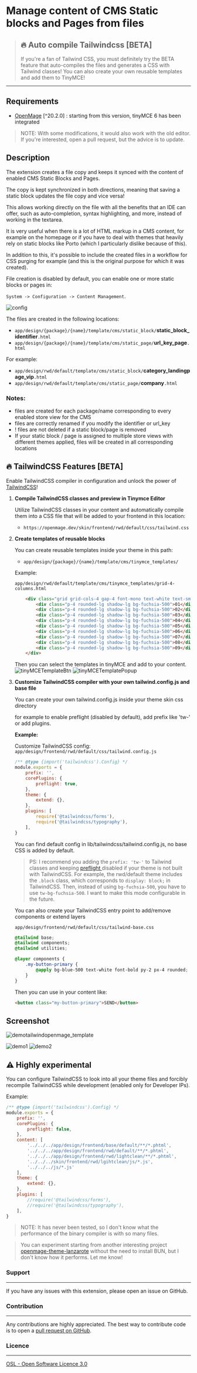 # Manage content of CMS Static blocks and Pages from files
> ## 🔥 Auto compile Tailwindcss [BETA]
> If you're a fan of Tailwind CSS, you must definitely try the BETA feature that auto-compiles the files and generates a CSS with Tailwind classes!
> You can also create your own reusable templates and add them to TinyMCE!

---

## Requirements
- [OpenMage](https://github.com/OpenMage/magento-lts) [^20.2.0] : starting from this version, tinyMCE 6 has been integrated

> NOTE: With some modifications, it would also work with the old editor. If you're interested, open a pull request, but the advice is to update.

## Description

The extension creates a file copy and keeps it synced with the content of enabled CMS Static Blocks and Pages.

The copy is kept synchronized in both directions, meaning that saving a static block updates the file copy and vice versa! 

This allows working directly on the file with all the benefits that an IDE can offer, such as auto-completion, syntax highlighting, and more, instead of working in the textarea.

It is very useful when there is a lot of HTML markup in a CMS content, for example on the homepage or if you have to deal with themes that heavily rely on static blocks like Porto (which I particularly dislike because of this).

In addition to this, it's possible to include the created files in a workflow for CSS purging for example (and this is the original purpose for which it was created).

File creation is disabled by default, you can enable one or more static blocks or pages in:

 `System -> Configuration -> Content Management`.

![config](https://github.com/magemega/openmage-mm_cmscontentfilemode/assets/5071467/503d5d3e-46eb-4868-8fff-815e996bbeab)



The files are created in the following locations:
- `app/design/{package}/{name}/template/cms/static_block/`**static_block_identifier**`.html`
- `app/design/{package}/{name}/template/cms/static_page/`**url_key_page**`.html`

For example:
- `app/design/rwd/default/template/cms/static_block/`**category_landingpage_vip**`.html`
- `app/design/rwd/default/template/cms/static_page/`**company**`.html`

### Notes:
- files are created for each package/name corresponding to every enabled store view for the CMS
- files are correctly renamed if you modify the identifier or url_key
- ! files are not deleted if a static block/page is removed
- If your static block / page is assigned to multiple store views with different themes applied, files will be created in all corresponding locations

## 🔥 TailwindCSS Features [BETA]

Enable TailwindCSS compiler in configuration and unlock the power of [TailwindCSS](https://tailwindcss.com/docs/utility-first)!

1. **Compile TailwindCSS classes and preview in Tinymce Editor**
    
    Utilize TailwindCSS classes in your content and automatically compile them into a CSS file that will be added to your frontend in this location:

    - `https://openmage.dev/skin/frontend/rwd/default/css/tailwind.css`

2. **Create templates of reusable blocks**
    
    You can create reusable templates inside your theme in this path:
    
    - `app/design/{package}/{name}/template/cms/tinymce_templates/`

    Example:
    
    `app/design/rwd/default/template/cms/tinymce_templates/grid-4-columns.html`
    ```html
        <div class="grid grid-cols-4 gap-4 font-mono text-white text-sm text-center font-bold leading-6 bg-stripes-fuchsia rounded-lg mt-12 mb-12">
            <div class="p-4 rounded-lg shadow-lg bg-fuchsia-500">01</div>
            <div class="p-4 rounded-lg shadow-lg bg-fuchsia-500">02</div>
            <div class="p-4 rounded-lg shadow-lg bg-fuchsia-500">03</div>
            <div class="p-4 rounded-lg shadow-lg bg-fuchsia-500">04</div>
            <div class="p-4 rounded-lg shadow-lg bg-fuchsia-500">05</div>
            <div class="p-4 rounded-lg shadow-lg bg-fuchsia-500">06</div>
            <div class="p-4 rounded-lg shadow-lg bg-fuchsia-500">07</div>
            <div class="p-4 rounded-lg shadow-lg bg-fuchsia-500">08</div>
            <div class="p-4 rounded-lg shadow-lg bg-fuchsia-500">09</div>
        </div>
    ```
    
    Then you can select the templates in tinyMCE and add to your content.
    ![tinyMCETemplateBtn](https://github.com/magemega/openmage-mm_cmscontentfilemode/assets/5071467/93918c71-0587-4671-b753-6e766141b6ff)
    ![tinyMCETemplatePopup](https://github.com/magemega/openmage-mm_cmscontentfilemode/assets/5071467/457868c7-1660-42be-b951-0b6b35b916a8)



4. **Customize TailwindCSS compiler with your own tailwind.config.js and base file**

    You can create your own tailwind.config.js inside your theme skin css directory

    for example to enable preflight (disabled by default), add prefix like 'tw-' or add plugins.

    **Example:**

    Customize TailwindCSS config:
    `app/design/frontend/rwd/default/css/tailwind.config.js`
    ```js
    /** @type {import('tailwindcss').Config} */
    module.exports = {
        prefix: '',
        corePlugins: {
            preflight: true,
        },
        theme: {
            extend: {},
        },
        plugins: [
            require('@tailwindcss/forms'),
            require('@tailwindcss/typography'),
        ],
    }
    ```
    You can find default config in lib/tailwindcss/tailwind.config.js, no base CSS is added by default.

    > PS: I recommend you adding the `prefix: 'tw-'` to Tailwind classes and keeping [preflight ](https://tailwindcss.com/docs/preflight) disabled if your theme is not built with TailwindCSS. For example, the rwd/default theme includes the `.block` class, which corresponds to `display: block;` in TailwindCSS. Then, instead of using `bg-fuchsia-500`, you have to use `tw-bg-fuchsia-500`. I want to make this mode configurable in the future.


    You can also create your TailwindCSS entry point to add/remove components or extend layers

    `app/design/frontend/rwd/default/css/tailwind-base.css`
    ```css
    @tailwind base;
    @tailwind components;
    @tailwind utilities;

    @layer components {
        .my-button-primary {
            @apply bg-blue-500 text-white font-bold py-2 px-4 rounded;
        }
    }
    ```
    Then you can use in your content like:
    ```html
    <button class="my-button-primary">SEND</button>
    ```

Screenshot
----------
![demotailwindopenmage_template](https://github.com/magemega/openmage-mm_cmscontentfilemode/assets/5071467/6fff76f3-53b3-4347-afcc-32a2f1553ad1)

![demo1](https://github.com/magemega/openmage-mm_cmscontentfilemode/assets/5071467/6b23373f-db11-482a-b5c3-6c188b828324)
![demo2](https://github.com/magemega/openmage-mm_cmscontentfilemode/assets/5071467/dd2a3817-f183-4f24-a9cb-4640bdfefd9c)



## ⚠️ Highly experimental

You can configure TailwindCSS to look into all your theme files and forcibly recompile TailwindCSS while development (enabled only for Developer IPs).

Example:
```js
/** @type {import('tailwindcss').Config} */
module.exports = {
    prefix: '',
    corePlugins: {
        preflight: false,
    },
    content: [
        '../../../app/design/frontend/base/default/**/*.phtml',
        '../../../app/design/frontend/rwd/default/**/*.phtml',
        '../../../app/design/frontend/rwd/lightclean/**/*.phtml',
        '../../../skin/frontend/rwd/lgihtclean/js/*.js',
        '../../../js/*.js'
    ],
    theme: {
        extend: {},
    },
    plugins: [
        //require('@tailwindcss/forms'),
        //require('@tailwindcss/typography'),
    ],
}
```
> NOTE: It has never been tested, so I don't know what the performance of the binary compiler is with so many files.

> You can experiment starting from another interesting project [openmage-theme-lanzarote](https://github.com/fballiano/openmage-theme-lanzarote) without the need to install BUN, but I don't know how it performs. Let me know!



### Support
-------
If you have any issues with this extension, please open an issue on GitHub.

### Contribution
------------
Any contributions are highly appreciated. The best way to contribute code is to open a
[pull request on GitHub](https://help.github.com/articles/using-pull-requests).

### Licence
-------
[OSL - Open Software Licence 3.0](http://opensource.org/licenses/osl-3.0.php)
